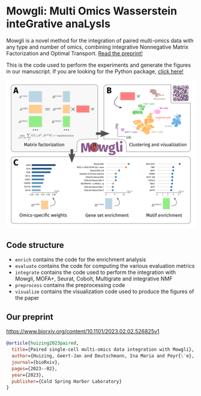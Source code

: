 # Mowgli: Multi Omics Wasserstein inteGrative anaLysIs

Mowgli is a novel method for the integration of paired multi-omics data with any type and number of omics, combining integrative Nonnegative Matrix Factorization and Optimal Transport. [Read the preprint!]([soon](https://www.biorxiv.org/content/10.1101/2023.02.02.526825v2))

This is the code used to perform the experiments and generate the figures in our manuscript. If you are looking for the Python package, [click here!](https://github.com/cantinilab/Mowgli)

![figure](figure.png)

## Code structure


- `enrich` contains the code for the enrichment analysis
- `evaluate` contains the code for computing the various evaluation metrics
- `integrate` contains the code used to perform the integration with Mowgli, MOFA+, Seurat, Cobolt, Multigrate and integrative NMF
- `preprocess` contains the preprocessing code
- `visualize` contains the visualization code used to produce the figures of the paper

## Our preprint

https://www.biorxiv.org/content/10.1101/2023.02.02.526825v1

```bibtex
@article{huizing2023paired,
  title={Paired single-cell multi-omics data integration with Mowgli},
  author={Huizing, Geert-Jan and Deutschmann, Ina Maria and Peyr{\'e}, Gabriel and Cantini, Laura},
  journal={bioRxiv},
  pages={2023--02},
  year={2023},
  publisher={Cold Spring Harbor Laboratory}
}
```
